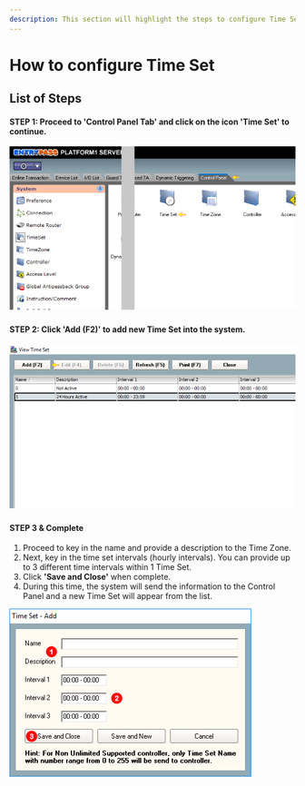 ```yaml
---
description: This section will highlight the steps to configure Time Set feature.
---
```


# How to configure Time Set

## List of Steps

#### STEP 1: Proceed to **'Control Panel Tab'** and click on the icon **'Time Set'** to continue.

![](../.gitbook/assets/untitledb.png)

### 

#### STEP 2: Click **'Add \(F2\)'** to add new Time Set into the system.

![](../.gitbook/assets/untitled1a%20%286%29.png)

### 

#### STEP 3 & Complete

1. Proceed to key in the name and provide a description to the Time Zone.
2. Next, key in the time set intervals \(hourly intervals\). You can provide up to 3 different time intervals within 1 Time Set.
3. Click **'Save and Close'** when complete.
4. During this time, the system will send the information to the Control Panel and a new Time Set will appear from the list.

![](../.gitbook/assets/untitled2a%20%281%29.png)



